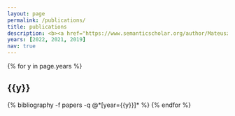 ```yaml
---
layout: page
permalink: /publications/
title: publications
description: <b><a href="https://www.semanticscholar.org/author/Mateusz-Klimaszewski/147508034">Semantic scholar</a></b>
years: [2022, 2021, 2019]
nav: true
---
```


<div class="publications">

{% for y in page.years %}
  <h2 class="year">{{y}}</h2>
  {% bibliography -f papers -q @*[year={{y}}]* %}
{% endfor %}

</div>
